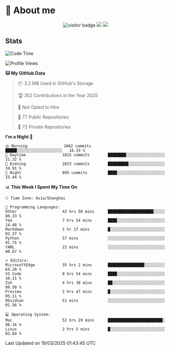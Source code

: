 <!-- ![](https://youpai.roccoshi.top/img/20200804214216.png) -->

# 🧐 About me
 
<p align="center">
<img src="https://visitor-badge.laobi.icu/badge?page_id=Lincest.Lincest&title=hits" alt="visitor badge"/>
<a href="mailto:imroccoshi@gmail.com"><img src="https://img.shields.io/badge/gmail-imroccoshi%40gmail.com-red"></a>
<a href="https://blog.roccoshi.top"><img src="https://img.shields.io/badge/blog-roccoshi-green"></a>
</p>

## Stats

<!--START_SECTION:waka-->
![Code Time](http://img.shields.io/badge/Code%20Time-2%2C299%20hrs%2034%20mins-blue)

![Profile Views](http://img.shields.io/badge/Profile%20Views-3-blue)

**🐱 My GitHub Data** 

> 📦 3.2 MB Used in GitHub's Storage 
 > 
> 🏆 352 Contributions in the Year 2025
 > 
> 🚫 Not Opted to Hire
 > 
> 📜 77 Public Repositories 
 > 
> 🔑 73 Private Repositories 
 > 
**I'm a Night 🦉** 

```text
🌞 Morning                1062 commits        █████░░░░░░░░░░░░░░░░░░░░   18.33 % 
🌆 Daytime                1815 commits        ████████░░░░░░░░░░░░░░░░░   31.32 % 
🌃 Evening                2023 commits        █████████░░░░░░░░░░░░░░░░   34.91 % 
🌙 Night                  895 commits         ████░░░░░░░░░░░░░░░░░░░░░   15.44 % 
```


📊 **This Week I Spent My Time On** 

```text
🕑︎ Time Zone: Asia/Shanghai

💬 Programming Languages: 
Other                    43 hrs 50 mins      ████████████████████░░░░░   80.33 % 
TeX                      7 hrs 54 mins       ████░░░░░░░░░░░░░░░░░░░░░   14.48 % 
Markdown                 1 hr 17 mins        █░░░░░░░░░░░░░░░░░░░░░░░░   02.37 % 
Python                   57 mins             ░░░░░░░░░░░░░░░░░░░░░░░░░   01.75 % 
YAML                     22 mins             ░░░░░░░░░░░░░░░░░░░░░░░░░   00.67 % 

🔥 Editors: 
MicrosoftEdge            35 hrs 2 mins       ████████████████░░░░░░░░░   64.20 % 
VS Code                  8 hrs 54 mins       ████░░░░░░░░░░░░░░░░░░░░░   16.31 % 
Zsh                      4 hrs 38 mins       ██░░░░░░░░░░░░░░░░░░░░░░░   08.50 % 
Preview                  2 hrs 47 mins       █░░░░░░░░░░░░░░░░░░░░░░░░   05.11 % 
Obsidian                 51 mins             ░░░░░░░░░░░░░░░░░░░░░░░░░   01.56 % 

💻 Operating System: 
Mac                      52 hrs 29 mins      ████████████████████████░   96.16 % 
Linux                    2 hrs 5 mins        █░░░░░░░░░░░░░░░░░░░░░░░░   03.84 % 
```


 Last Updated on 19/03/2025 01:43:45 UTC
<!--END_SECTION:waka-->


